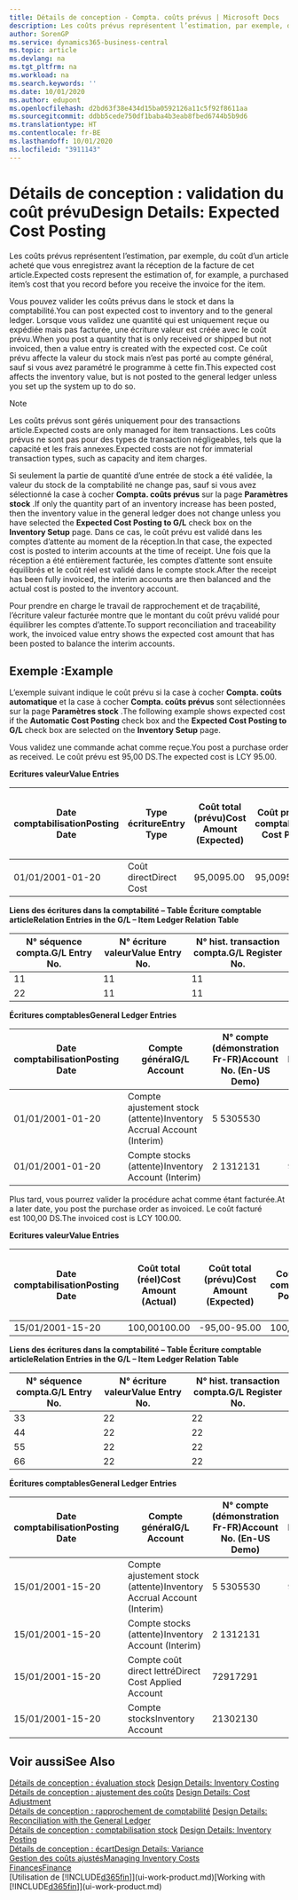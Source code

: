 ```yaml
---
title: Détails de conception - Compta. coûts prévus | Microsoft Docs
description: Les coûts prévus représentent l’estimation, par exemple, du coût d’un article acheté que vous enregistrez avant la réception de la facture de cet article.
author: SorenGP
ms.service: dynamics365-business-central
ms.topic: article
ms.devlang: na
ms.tgt_pltfrm: na
ms.workload: na
ms.search.keywords: ''
ms.date: 10/01/2020
ms.author: edupont
ms.openlocfilehash: d2bd63f38e434d15ba0592126a11c5f92f8611aa
ms.sourcegitcommit: ddbb5cede750df1baba4b3eab8fbed6744b5b9d6
ms.translationtype: HT
ms.contentlocale: fr-BE
ms.lasthandoff: 10/01/2020
ms.locfileid: "3911143"
---
```

# <a name="design-details-expected-cost-posting"></a><span data-ttu-id="f38c1-103">Détails de conception : validation du coût prévu</span><span class="sxs-lookup"><span data-stu-id="f38c1-103">Design Details: Expected Cost Posting</span></span>
<span data-ttu-id="f38c1-104">Les coûts prévus représentent l’estimation, par exemple, du coût d’un article acheté que vous enregistrez avant la réception de la facture de cet article.</span><span class="sxs-lookup"><span data-stu-id="f38c1-104">Expected costs represent the estimation of, for example, a purchased item’s cost that you record before you receive the invoice for the item.</span></span>  

 <span data-ttu-id="f38c1-105">Vous pouvez valider les coûts prévus dans le stock et dans la comptabilité.</span><span class="sxs-lookup"><span data-stu-id="f38c1-105">You can post expected cost to inventory and to the general ledger.</span></span> <span data-ttu-id="f38c1-106">Lorsque vous validez une quantité qui est uniquement reçue ou expédiée mais pas facturée, une écriture valeur est créée avec le coût prévu.</span><span class="sxs-lookup"><span data-stu-id="f38c1-106">When you post a quantity that is only received or shipped but not invoiced, then a value entry is created with the expected cost.</span></span> <span data-ttu-id="f38c1-107">Ce coût prévu affecte la valeur du stock mais n’est pas porté au compte général, sauf si vous avez paramétré le programme à cette fin.</span><span class="sxs-lookup"><span data-stu-id="f38c1-107">This expected cost affects the inventory value, but is not posted to the general ledger unless you set up the system up to do so.</span></span>  

> [!NOTE]  
>  <span data-ttu-id="f38c1-108">Les coûts prévus sont gérés uniquement pour des transactions article.</span><span class="sxs-lookup"><span data-stu-id="f38c1-108">Expected costs are only managed for item transactions.</span></span> <span data-ttu-id="f38c1-109">Les coûts prévus ne sont pas pour des types de transaction négligeables, tels que la capacité et les frais annexes.</span><span class="sxs-lookup"><span data-stu-id="f38c1-109">Expected costs are not for immaterial transaction types, such as capacity and item charges.</span></span>  

 <span data-ttu-id="f38c1-110">Si seulement la partie de quantité d’une entrée de stock a été validée, la valeur du stock de la comptabilité ne change pas, sauf si vous avez sélectionné la case à cocher **Compta. coûts prévus** sur la page **Paramètres stock** .</span><span class="sxs-lookup"><span data-stu-id="f38c1-110">If only the quantity part of an inventory increase has been posted, then the inventory value in the general ledger does not change unless you have selected the **Expected Cost Posting to G/L** check box on the **Inventory Setup** page.</span></span> <span data-ttu-id="f38c1-111">Dans ce cas, le coût prévu est validé dans les comptes d’attente au moment de la réception.</span><span class="sxs-lookup"><span data-stu-id="f38c1-111">In that case, the expected cost is posted to interim accounts at the time of receipt.</span></span> <span data-ttu-id="f38c1-112">Une fois que la réception a été entièrement facturée, les comptes d’attente sont ensuite équilibrés et le coût réel est validé dans le compte stock.</span><span class="sxs-lookup"><span data-stu-id="f38c1-112">After the receipt has been fully invoiced, the interim accounts are then balanced and the actual cost is posted to the inventory account.</span></span>  

 <span data-ttu-id="f38c1-113">Pour prendre en charge le travail de rapprochement et de traçabilité, l’écriture valeur facturée montre que le montant du coût prévu validé pour équilibrer les comptes d’attente.</span><span class="sxs-lookup"><span data-stu-id="f38c1-113">To support reconciliation and traceability work, the invoiced value entry shows the expected cost amount that has been posted to balance the interim accounts.</span></span>  

## <a name="example"></a><span data-ttu-id="f38c1-114">Exemple :</span><span class="sxs-lookup"><span data-stu-id="f38c1-114">Example</span></span>  
 <span data-ttu-id="f38c1-115">L’exemple suivant indique le coût prévu si la case à cocher **Compta. coûts automatique** et la case à cocher **Compta. coûts prévus** sont sélectionnées sur la page **Paramètres stock** .</span><span class="sxs-lookup"><span data-stu-id="f38c1-115">The following example shows expected cost if the **Automatic Cost Posting** check box and the **Expected Cost Posting to G/L** check box are selected on the **Inventory Setup** page.</span></span>  

 <span data-ttu-id="f38c1-116">Vous validez une commande achat comme reçue.</span><span class="sxs-lookup"><span data-stu-id="f38c1-116">You post a purchase order as received.</span></span> <span data-ttu-id="f38c1-117">Le coût prévu est 95,00 DS.</span><span class="sxs-lookup"><span data-stu-id="f38c1-117">The expected cost is LCY 95.00.</span></span>  

 <span data-ttu-id="f38c1-118">**Ecritures valeur**</span><span class="sxs-lookup"><span data-stu-id="f38c1-118">**Value Entries**</span></span>  

|<span data-ttu-id="f38c1-119">Date comptabilisation</span><span class="sxs-lookup"><span data-stu-id="f38c1-119">Posting Date</span></span>|<span data-ttu-id="f38c1-120">Type écriture</span><span class="sxs-lookup"><span data-stu-id="f38c1-120">Entry Type</span></span>|<span data-ttu-id="f38c1-121">Coût total (prévu)</span><span class="sxs-lookup"><span data-stu-id="f38c1-121">Cost Amount (Expected)</span></span>|<span data-ttu-id="f38c1-122">Coût prévu validé en comptabilité</span><span class="sxs-lookup"><span data-stu-id="f38c1-122">Expected Cost Posted to G/L</span></span>|<span data-ttu-id="f38c1-123">Coût prévu</span><span class="sxs-lookup"><span data-stu-id="f38c1-123">Expected Cost</span></span>|<span data-ttu-id="f38c1-124">N° écriture comptable article</span><span class="sxs-lookup"><span data-stu-id="f38c1-124">Item Ledger Entry No.</span></span>|<span data-ttu-id="f38c1-125">Numéro de la séquence</span><span class="sxs-lookup"><span data-stu-id="f38c1-125">Entry No.</span></span>|  
|------------------|----------------|------------------------------|----------------------------------|-------------------|---------------------------|---------------|  
|<span data-ttu-id="f38c1-126">01/01/20</span><span class="sxs-lookup"><span data-stu-id="f38c1-126">01-01-20</span></span>|<span data-ttu-id="f38c1-127">Coût direct</span><span class="sxs-lookup"><span data-stu-id="f38c1-127">Direct Cost</span></span>|<span data-ttu-id="f38c1-128">95,00</span><span class="sxs-lookup"><span data-stu-id="f38c1-128">95.00</span></span>|<span data-ttu-id="f38c1-129">95,00</span><span class="sxs-lookup"><span data-stu-id="f38c1-129">95.00</span></span>|<span data-ttu-id="f38c1-130">Oui</span><span class="sxs-lookup"><span data-stu-id="f38c1-130">Yes</span></span>|<span data-ttu-id="f38c1-131">1</span><span class="sxs-lookup"><span data-stu-id="f38c1-131">1</span></span>|<span data-ttu-id="f38c1-132">1</span><span class="sxs-lookup"><span data-stu-id="f38c1-132">1</span></span>|  

 <span data-ttu-id="f38c1-133">**Liens des écritures dans la comptabilité – Table Écriture comptable article**</span><span class="sxs-lookup"><span data-stu-id="f38c1-133">**Relation Entries in the G/L – Item Ledger Relation Table**</span></span>  

|<span data-ttu-id="f38c1-134">N° séquence compta.</span><span class="sxs-lookup"><span data-stu-id="f38c1-134">G/L Entry No.</span></span>|<span data-ttu-id="f38c1-135">N° écriture valeur</span><span class="sxs-lookup"><span data-stu-id="f38c1-135">Value Entry No.</span></span>|<span data-ttu-id="f38c1-136">N° hist. transaction compta.</span><span class="sxs-lookup"><span data-stu-id="f38c1-136">G/L Register No.</span></span>|  
|--------------------|---------------------|-----------------------|  
|<span data-ttu-id="f38c1-137">1</span><span class="sxs-lookup"><span data-stu-id="f38c1-137">1</span></span>|<span data-ttu-id="f38c1-138">1</span><span class="sxs-lookup"><span data-stu-id="f38c1-138">1</span></span>|<span data-ttu-id="f38c1-139">1</span><span class="sxs-lookup"><span data-stu-id="f38c1-139">1</span></span>|  
|<span data-ttu-id="f38c1-140">2</span><span class="sxs-lookup"><span data-stu-id="f38c1-140">2</span></span>|<span data-ttu-id="f38c1-141">1</span><span class="sxs-lookup"><span data-stu-id="f38c1-141">1</span></span>|<span data-ttu-id="f38c1-142">1</span><span class="sxs-lookup"><span data-stu-id="f38c1-142">1</span></span>|  

 <span data-ttu-id="f38c1-143">**Écritures comptables**</span><span class="sxs-lookup"><span data-stu-id="f38c1-143">**General Ledger Entries**</span></span>  

|<span data-ttu-id="f38c1-144">Date comptabilisation</span><span class="sxs-lookup"><span data-stu-id="f38c1-144">Posting Date</span></span>|<span data-ttu-id="f38c1-145">Compte général</span><span class="sxs-lookup"><span data-stu-id="f38c1-145">G/L Account</span></span>|<span data-ttu-id="f38c1-146">N° compte (démonstration Fr-FR)</span><span class="sxs-lookup"><span data-stu-id="f38c1-146">Account No. (En-US Demo)</span></span>|<span data-ttu-id="f38c1-147">Montant</span><span class="sxs-lookup"><span data-stu-id="f38c1-147">Amount</span></span>|<span data-ttu-id="f38c1-148">Numéro de la séquence</span><span class="sxs-lookup"><span data-stu-id="f38c1-148">Entry No.</span></span>|  
|------------------|------------------|---------------------------------|------------|---------------|  
|<span data-ttu-id="f38c1-149">01/01/20</span><span class="sxs-lookup"><span data-stu-id="f38c1-149">01-01-20</span></span>|<span data-ttu-id="f38c1-150">Compte ajustement stock (attente)</span><span class="sxs-lookup"><span data-stu-id="f38c1-150">Inventory Accrual Account (Interim)</span></span>|<span data-ttu-id="f38c1-151">5 530</span><span class="sxs-lookup"><span data-stu-id="f38c1-151">5530</span></span>|<span data-ttu-id="f38c1-152">-95,00</span><span class="sxs-lookup"><span data-stu-id="f38c1-152">-95.00</span></span>|<span data-ttu-id="f38c1-153">2</span><span class="sxs-lookup"><span data-stu-id="f38c1-153">2</span></span>|  
|<span data-ttu-id="f38c1-154">01/01/20</span><span class="sxs-lookup"><span data-stu-id="f38c1-154">01-01-20</span></span>|<span data-ttu-id="f38c1-155">Compte stocks (attente)</span><span class="sxs-lookup"><span data-stu-id="f38c1-155">Inventory Account (Interim)</span></span>|<span data-ttu-id="f38c1-156">2 131</span><span class="sxs-lookup"><span data-stu-id="f38c1-156">2131</span></span>|<span data-ttu-id="f38c1-157">95,00</span><span class="sxs-lookup"><span data-stu-id="f38c1-157">95.00</span></span>|<span data-ttu-id="f38c1-158">1</span><span class="sxs-lookup"><span data-stu-id="f38c1-158">1</span></span>|  

 <span data-ttu-id="f38c1-159">Plus tard, vous pourrez valider la procédure achat comme étant facturée.</span><span class="sxs-lookup"><span data-stu-id="f38c1-159">At a later date, you post the purchase order as invoiced.</span></span> <span data-ttu-id="f38c1-160">Le coût facturé est 100,00 DS.</span><span class="sxs-lookup"><span data-stu-id="f38c1-160">The invoiced cost is LCY 100.00.</span></span>  

 <span data-ttu-id="f38c1-161">**Ecritures valeur**</span><span class="sxs-lookup"><span data-stu-id="f38c1-161">**Value Entries**</span></span>  

|<span data-ttu-id="f38c1-162">Date comptabilisation</span><span class="sxs-lookup"><span data-stu-id="f38c1-162">Posting Date</span></span>|<span data-ttu-id="f38c1-163">Coût total (réel)</span><span class="sxs-lookup"><span data-stu-id="f38c1-163">Cost Amount (Actual)</span></span>|<span data-ttu-id="f38c1-164">Coût total (prévu)</span><span class="sxs-lookup"><span data-stu-id="f38c1-164">Cost Amount (Expected)</span></span>|<span data-ttu-id="f38c1-165">Coût validé en comptabilité</span><span class="sxs-lookup"><span data-stu-id="f38c1-165">Cost Posted to G/L</span></span>|<span data-ttu-id="f38c1-166">Coût prévu</span><span class="sxs-lookup"><span data-stu-id="f38c1-166">Expected Cost</span></span>|<span data-ttu-id="f38c1-167">N° écriture comptable article</span><span class="sxs-lookup"><span data-stu-id="f38c1-167">Item Ledger Entry No.</span></span>|<span data-ttu-id="f38c1-168">Numéro de la séquence</span><span class="sxs-lookup"><span data-stu-id="f38c1-168">Entry No.</span></span>|  
|------------------|----------------------------|------------------------------|-------------------------|-------------------|---------------------------|---------------|  
|<span data-ttu-id="f38c1-169">15/01/20</span><span class="sxs-lookup"><span data-stu-id="f38c1-169">01-15-20</span></span>|<span data-ttu-id="f38c1-170">100,00</span><span class="sxs-lookup"><span data-stu-id="f38c1-170">100.00</span></span>|<span data-ttu-id="f38c1-171">-95,00</span><span class="sxs-lookup"><span data-stu-id="f38c1-171">-95.00</span></span>|<span data-ttu-id="f38c1-172">100,00</span><span class="sxs-lookup"><span data-stu-id="f38c1-172">100.00</span></span>|<span data-ttu-id="f38c1-173">Non</span><span class="sxs-lookup"><span data-stu-id="f38c1-173">No</span></span>|<span data-ttu-id="f38c1-174">1</span><span class="sxs-lookup"><span data-stu-id="f38c1-174">1</span></span>|<span data-ttu-id="f38c1-175">2</span><span class="sxs-lookup"><span data-stu-id="f38c1-175">2</span></span>|  

 <span data-ttu-id="f38c1-176">**Liens des écritures dans la comptabilité – Table Écriture comptable article**</span><span class="sxs-lookup"><span data-stu-id="f38c1-176">**Relation Entries in the G/L – Item Ledger Relation Table**</span></span>  

|<span data-ttu-id="f38c1-177">N° séquence compta.</span><span class="sxs-lookup"><span data-stu-id="f38c1-177">G/L Entry No.</span></span>|<span data-ttu-id="f38c1-178">N° écriture valeur</span><span class="sxs-lookup"><span data-stu-id="f38c1-178">Value Entry No.</span></span>|<span data-ttu-id="f38c1-179">N° hist. transaction compta.</span><span class="sxs-lookup"><span data-stu-id="f38c1-179">G/L Register No.</span></span>|  
|--------------------|---------------------|-----------------------|  
|<span data-ttu-id="f38c1-180">3</span><span class="sxs-lookup"><span data-stu-id="f38c1-180">3</span></span>|<span data-ttu-id="f38c1-181">2</span><span class="sxs-lookup"><span data-stu-id="f38c1-181">2</span></span>|<span data-ttu-id="f38c1-182">2</span><span class="sxs-lookup"><span data-stu-id="f38c1-182">2</span></span>|  
|<span data-ttu-id="f38c1-183">4</span><span class="sxs-lookup"><span data-stu-id="f38c1-183">4</span></span>|<span data-ttu-id="f38c1-184">2</span><span class="sxs-lookup"><span data-stu-id="f38c1-184">2</span></span>|<span data-ttu-id="f38c1-185">2</span><span class="sxs-lookup"><span data-stu-id="f38c1-185">2</span></span>|  
|<span data-ttu-id="f38c1-186">5</span><span class="sxs-lookup"><span data-stu-id="f38c1-186">5</span></span>|<span data-ttu-id="f38c1-187">2</span><span class="sxs-lookup"><span data-stu-id="f38c1-187">2</span></span>|<span data-ttu-id="f38c1-188">2</span><span class="sxs-lookup"><span data-stu-id="f38c1-188">2</span></span>|  
|<span data-ttu-id="f38c1-189">6</span><span class="sxs-lookup"><span data-stu-id="f38c1-189">6</span></span>|<span data-ttu-id="f38c1-190">2</span><span class="sxs-lookup"><span data-stu-id="f38c1-190">2</span></span>|<span data-ttu-id="f38c1-191">2</span><span class="sxs-lookup"><span data-stu-id="f38c1-191">2</span></span>|  

 <span data-ttu-id="f38c1-192">**Écritures comptables**</span><span class="sxs-lookup"><span data-stu-id="f38c1-192">**General Ledger Entries**</span></span>  

|<span data-ttu-id="f38c1-193">Date comptabilisation</span><span class="sxs-lookup"><span data-stu-id="f38c1-193">Posting Date</span></span>|<span data-ttu-id="f38c1-194">Compte général</span><span class="sxs-lookup"><span data-stu-id="f38c1-194">G/L Account</span></span>|<span data-ttu-id="f38c1-195">N° compte (démonstration Fr-FR)</span><span class="sxs-lookup"><span data-stu-id="f38c1-195">Account No. (En-US Demo)</span></span>|<span data-ttu-id="f38c1-196">Montant</span><span class="sxs-lookup"><span data-stu-id="f38c1-196">Amount</span></span>|<span data-ttu-id="f38c1-197">Numéro de la séquence</span><span class="sxs-lookup"><span data-stu-id="f38c1-197">Entry No.</span></span>|  
|------------------|------------------|---------------------------------|------------|---------------|  
|<span data-ttu-id="f38c1-198">15/01/20</span><span class="sxs-lookup"><span data-stu-id="f38c1-198">01-15-20</span></span>|<span data-ttu-id="f38c1-199">Compte ajustement stock (attente)</span><span class="sxs-lookup"><span data-stu-id="f38c1-199">Inventory Accrual Account (Interim)</span></span>|<span data-ttu-id="f38c1-200">5 530</span><span class="sxs-lookup"><span data-stu-id="f38c1-200">5530</span></span>|<span data-ttu-id="f38c1-201">95,00</span><span class="sxs-lookup"><span data-stu-id="f38c1-201">95.00</span></span>|<span data-ttu-id="f38c1-202">4</span><span class="sxs-lookup"><span data-stu-id="f38c1-202">4</span></span>|  
|<span data-ttu-id="f38c1-203">15/01/20</span><span class="sxs-lookup"><span data-stu-id="f38c1-203">01-15-20</span></span>|<span data-ttu-id="f38c1-204">Compte stocks (attente)</span><span class="sxs-lookup"><span data-stu-id="f38c1-204">Inventory Account (Interim)</span></span>|<span data-ttu-id="f38c1-205">2 131</span><span class="sxs-lookup"><span data-stu-id="f38c1-205">2131</span></span>|<span data-ttu-id="f38c1-206">-95,00</span><span class="sxs-lookup"><span data-stu-id="f38c1-206">-95.00</span></span>|<span data-ttu-id="f38c1-207">3</span><span class="sxs-lookup"><span data-stu-id="f38c1-207">3</span></span>|  
|<span data-ttu-id="f38c1-208">15/01/20</span><span class="sxs-lookup"><span data-stu-id="f38c1-208">01-15-20</span></span>|<span data-ttu-id="f38c1-209">Compte coût direct lettré</span><span class="sxs-lookup"><span data-stu-id="f38c1-209">Direct Cost Applied Account</span></span>|<span data-ttu-id="f38c1-210">7291</span><span class="sxs-lookup"><span data-stu-id="f38c1-210">7291</span></span>|<span data-ttu-id="f38c1-211">-100</span><span class="sxs-lookup"><span data-stu-id="f38c1-211">-100</span></span>|<span data-ttu-id="f38c1-212">6</span><span class="sxs-lookup"><span data-stu-id="f38c1-212">6</span></span>|  
|<span data-ttu-id="f38c1-213">15/01/20</span><span class="sxs-lookup"><span data-stu-id="f38c1-213">01-15-20</span></span>|<span data-ttu-id="f38c1-214">Compte stocks</span><span class="sxs-lookup"><span data-stu-id="f38c1-214">Inventory Account</span></span>|<span data-ttu-id="f38c1-215">2130</span><span class="sxs-lookup"><span data-stu-id="f38c1-215">2130</span></span>|<span data-ttu-id="f38c1-216">100</span><span class="sxs-lookup"><span data-stu-id="f38c1-216">100</span></span>|<span data-ttu-id="f38c1-217">5</span><span class="sxs-lookup"><span data-stu-id="f38c1-217">5</span></span>|  

## <a name="see-also"></a><span data-ttu-id="f38c1-218">Voir aussi</span><span class="sxs-lookup"><span data-stu-id="f38c1-218">See Also</span></span>
 <span data-ttu-id="f38c1-219">[Détails de conception : évaluation stock](design-details-inventory-costing.md) </span><span class="sxs-lookup"><span data-stu-id="f38c1-219">[Design Details: Inventory Costing](design-details-inventory-costing.md) </span></span>  
 <span data-ttu-id="f38c1-220">[Détails de conception : ajustement des coûts](design-details-cost-adjustment.md) </span><span class="sxs-lookup"><span data-stu-id="f38c1-220">[Design Details: Cost Adjustment](design-details-cost-adjustment.md) </span></span>  
 <span data-ttu-id="f38c1-221">[Détails de conception : rapprochement de comptabilité](design-details-reconciliation-with-the-general-ledger.md) </span><span class="sxs-lookup"><span data-stu-id="f38c1-221">[Design Details: Reconciliation with the General Ledger](design-details-reconciliation-with-the-general-ledger.md) </span></span>  
 <span data-ttu-id="f38c1-222">[Détails de conception : comptabilisation stock](design-details-inventory-posting.md) </span><span class="sxs-lookup"><span data-stu-id="f38c1-222">[Design Details: Inventory Posting](design-details-inventory-posting.md) </span></span>  
 [<span data-ttu-id="f38c1-223">Détails de conception : écart</span><span class="sxs-lookup"><span data-stu-id="f38c1-223">Design Details: Variance</span></span>](design-details-variance.md)  
 [<span data-ttu-id="f38c1-224">Gestion des coûts ajustés</span><span class="sxs-lookup"><span data-stu-id="f38c1-224">Managing Inventory Costs</span></span>](finance-manage-inventory-costs.md)  
 [<span data-ttu-id="f38c1-225">Finances</span><span class="sxs-lookup"><span data-stu-id="f38c1-225">Finance</span></span>](finance.md)  
 <span data-ttu-id="f38c1-226">[Utilisation de [!INCLUDE[d365fin](includes/d365fin_md.md)]](ui-work-product.md)</span><span class="sxs-lookup"><span data-stu-id="f38c1-226">[Working with [!INCLUDE[d365fin](includes/d365fin_md.md)]](ui-work-product.md)</span></span>
